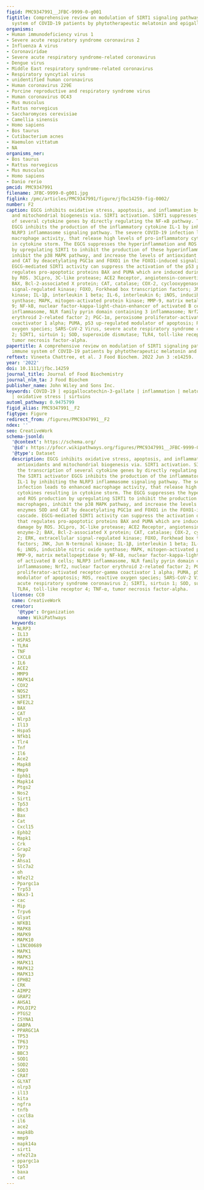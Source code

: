 ```yaml
---
figid: PMC9347991__JFBC-9999-0-g001
figtitle: Comprehensive review on modulation of SIRT1 signaling pathways in the immune
  system of COVID‐19 patients by phytotherapeutic melatonin and epigallocatechin‐3‐gallate
organisms:
- Human immunodeficiency virus 1
- Severe acute respiratory syndrome coronavirus 2
- Influenza A virus
- Coronaviridae
- Severe acute respiratory syndrome-related coronavirus
- Dengue virus
- Middle East respiratory syndrome-related coronavirus
- Respiratory syncytial virus
- unidentified human coronavirus
- Human coronavirus 229E
- Porcine reproductive and respiratory syndrome virus
- Human coronavirus OC43
- Mus musculus
- Rattus norvegicus
- Saccharomyces cerevisiae
- Camellia sinensis
- Homo sapiens
- Bos taurus
- Cutibacterium acnes
- Haemulon vittatum
- NA
organisms_ner:
- Bos taurus
- Rattus norvegicus
- Mus musculus
- Homo sapiens
- Danio rerio
pmcid: PMC9347991
filename: JFBC-9999-0-g001.jpg
figlink: /pmc/articles/PMC9347991/figure/jfbc14259-fig-0002/
number: F2
caption: EGCG inhibits oxidative stress, apoptosis, and inflammation by boosting antioxidants
  and mitochondrial biogenesis via. SIRT1 activation. SIRT1 suppresses the transcription
  of several cytokine genes by directly regulating the NF‐κB pathway. The SIRT1 activator
  EGCG inhibits the production of the inflammatory cytokine IL‐1 by inhibiting the
  NLRP3 inflammasome signaling pathway. The severe COVID‐19 infection leads to enhanced
  macrophage activity, that release high levels of pro‐inflammatory cytokines resulting
  in cytokine storm. The EGCG suppresses the hyperinflammation and ROS production
  by upregulating SIRT1 to inhibit the production of these hyperinflammatory macrophages,
  inhibit the p38 MAPK pathway, and increase the levels of antioxidant enzymes SOD
  and CAT by deacetylating PGC1α and FOXO1 in the FOXO1‐induced signaling cascade.
  EGCG‐mediated SIRT1 activity can suppress the activation of the p53 protein that
  regulates pro‐apoptotic proteins BAX and PUMA which are induced during DNA damage
  by ROS. 3CLpro, 3C‐like protease; ACE2 Receptor, angiotensin‐converting enzyme‐2;
  BAX, Bcl‐2‐associated X protein; CAT, catalase; COX‐2, cyclooxygenase 2; ERK, extracellular
  signal‐regulated kinase; FOXO, Forkhead box transcription factors; JNK, Jun N‐terminal
  kinase; IL‐1β, interleukin 1 beta; IL‐6, interleukin 6; iNOS, inducible nitric oxide
  synthase; MAPK, mitogen‐activated protein kinase; MMP‐9, matrix metallopeptidase
  9; NF‐kB, nuclear factor‐kappa‐light‐chain‐enhancer of activated B cells; NLRP3
  inflammasome, NLR family pyrin domain containing 3 inflammasome; Nrf2, nuclear factor
  erythroid 2‐related factor 2; PGC‐1α, peroxisome proliferator‐activated receptor‐gamma
  coactivator 1 alpha; PUMA, p53 up‐regulated modulator of apoptosis; ROS, reactive
  oxygen species; SARS‐CoV‐2 Virus, severe acute respiratory syndrome coronavirus
  2; SIRT1, sirtuin 1; SOD, superoxide dismutase; TLR4, toll‐like receptor 4; TNF‐α,
  tumor necrosis factor‐alpha.
papertitle: A comprehensive review on modulation of SIRT1 signaling pathways in the
  immune system of COVID‐19 patients by phytotherapeutic melatonin and epigallocatechin‐3‐gallate.
reftext: Vineeta Chattree, et al. J Food Biochem. 2022 Jun 3 :e14259.
year: '2022'
doi: 10.1111/jfbc.14259
journal_title: Journal of Food Biochemistry
journal_nlm_ta: J Food Biochem
publisher_name: John Wiley and Sons Inc.
keywords: COVID‐19 | epigallocatechin‐3‐gallate | inflammation | melatonin | NF‐κB
  | oxidative stress | sirtuins
automl_pathway: 0.9475799
figid_alias: PMC9347991__F2
figtype: Figure
redirect_from: /figures/PMC9347991__F2
ndex: ''
seo: CreativeWork
schema-jsonld:
  '@context': https://schema.org/
  '@id': https://pfocr.wikipathways.org/figures/PMC9347991__JFBC-9999-0-g001.html
  '@type': Dataset
  description: EGCG inhibits oxidative stress, apoptosis, and inflammation by boosting
    antioxidants and mitochondrial biogenesis via. SIRT1 activation. SIRT1 suppresses
    the transcription of several cytokine genes by directly regulating the NF‐κB pathway.
    The SIRT1 activator EGCG inhibits the production of the inflammatory cytokine
    IL‐1 by inhibiting the NLRP3 inflammasome signaling pathway. The severe COVID‐19
    infection leads to enhanced macrophage activity, that release high levels of pro‐inflammatory
    cytokines resulting in cytokine storm. The EGCG suppresses the hyperinflammation
    and ROS production by upregulating SIRT1 to inhibit the production of these hyperinflammatory
    macrophages, inhibit the p38 MAPK pathway, and increase the levels of antioxidant
    enzymes SOD and CAT by deacetylating PGC1α and FOXO1 in the FOXO1‐induced signaling
    cascade. EGCG‐mediated SIRT1 activity can suppress the activation of the p53 protein
    that regulates pro‐apoptotic proteins BAX and PUMA which are induced during DNA
    damage by ROS. 3CLpro, 3C‐like protease; ACE2 Receptor, angiotensin‐converting
    enzyme‐2; BAX, Bcl‐2‐associated X protein; CAT, catalase; COX‐2, cyclooxygenase
    2; ERK, extracellular signal‐regulated kinase; FOXO, Forkhead box transcription
    factors; JNK, Jun N‐terminal kinase; IL‐1β, interleukin 1 beta; IL‐6, interleukin
    6; iNOS, inducible nitric oxide synthase; MAPK, mitogen‐activated protein kinase;
    MMP‐9, matrix metallopeptidase 9; NF‐kB, nuclear factor‐kappa‐light‐chain‐enhancer
    of activated B cells; NLRP3 inflammasome, NLR family pyrin domain containing 3
    inflammasome; Nrf2, nuclear factor erythroid 2‐related factor 2; PGC‐1α, peroxisome
    proliferator‐activated receptor‐gamma coactivator 1 alpha; PUMA, p53 up‐regulated
    modulator of apoptosis; ROS, reactive oxygen species; SARS‐CoV‐2 Virus, severe
    acute respiratory syndrome coronavirus 2; SIRT1, sirtuin 1; SOD, superoxide dismutase;
    TLR4, toll‐like receptor 4; TNF‐α, tumor necrosis factor‐alpha.
  license: CC0
  name: CreativeWork
  creator:
    '@type': Organization
    name: WikiPathways
  keywords:
  - NLRP3
  - IL13
  - HSPA5
  - TLR4
  - TNF
  - CXCL8
  - IL6
  - ACE2
  - MMP9
  - MAPK14
  - COX2
  - NOS2
  - SIRT1
  - NFE2L2
  - BAX
  - CAT
  - Nlrp3
  - Il13
  - Hspa5
  - Nfkb1
  - Tlr4
  - Tnf
  - Il6
  - Ace2
  - Mapk8
  - Mmp9
  - Ephb1
  - Mapk14
  - Ptgs2
  - Nos2
  - Sirt1
  - Tp53
  - Bbc3
  - Bax
  - Cat
  - Cxcl15
  - Ephb2
  - Mapk1
  - Crk
  - Grap2
  - Syp
  - Ahsa1
  - Slc7a2
  - oh
  - Nfe2l2
  - Ppargc1a
  - Trp53
  - Nkx3-1
  - cac
  - Mip
  - Trpv6
  - Glyat
  - NFKB1
  - MAPK8
  - MAPK9
  - MAPK10
  - LINC00689
  - MAPK1
  - MAPK3
  - MAPK11
  - MAPK12
  - MAPK13
  - EPHB2
  - CRK
  - AIMP2
  - GRAP2
  - AHSA1
  - POLDIP2
  - PTGS2
  - ISYNA1
  - GABPA
  - PPARGC1A
  - TP53
  - TP63
  - TP73
  - BBC3
  - SOD1
  - SOD2
  - SOD3
  - CRAT
  - GLYAT
  - nlrp3
  - il13
  - kita
  - ngfra
  - tnfb
  - cxcl8a
  - il6
  - ace2
  - mapk8b
  - mmp9
  - mapk14a
  - sirt1
  - nfe2l2a
  - ppargc1a
  - tp53
  - baxa
  - cat
---
```

